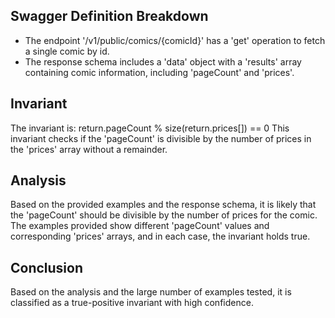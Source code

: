 ## Swagger Definition Breakdown
- The endpoint '/v1/public/comics/{comicId}' has a 'get' operation to fetch a single comic by id.
- The response schema includes a 'data' object with a 'results' array containing comic information, including 'pageCount' and 'prices'.

## Invariant
The invariant is: return.pageCount % size(return.prices[]) == 0
This invariant checks if the 'pageCount' is divisible by the number of prices in the 'prices' array without a remainder.

## Analysis
Based on the provided examples and the response schema, it is likely that the 'pageCount' should be divisible by the number of prices for the comic. The examples provided show different 'pageCount' values and corresponding 'prices' arrays, and in each case, the invariant holds true.

## Conclusion
Based on the analysis and the large number of examples tested, it is classified as a true-positive invariant with high confidence.
